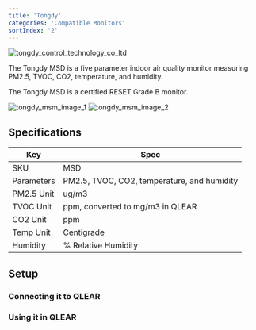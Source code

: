 ```yaml
---
title: 'Tongdy'
categories: 'Compatible Monitors'
sortIndex: '2'
---
```

![tongdy_control_technology_co_ltd](https://user-images.githubusercontent.com/3292593/29345714-197bd6d8-8273-11e7-8458-b5ca72160cef.jpg)

The Tongdy MSD is a five parameter indoor air quality monitor measuring PM2.5, TVOC, CO2, temperature, and humidity.

The Tongdy MSD is a certified RESET Grade B monitor.

![tongdy_msm_image_1](https://user-images.githubusercontent.com/3292593/29345712-17b04b54-8273-11e7-8faf-d8f0dfed6656.jpg)
![tongdy_msm_image_2](https://user-images.githubusercontent.com/3292593/29345713-17b398f4-8273-11e7-935e-0a97e0a35496.jpg)



## Specifications

| Key | Spec |
| --- | --- |
| SKU | MSD |
| Parameters | PM2.5, TVOC, CO2, temperature, and humidity |
| PM2.5 Unit | ug/m3 |
| TVOC Unit | ppm, converted to mg/m3 in QLEAR |
| CO2 Unit | ppm |
| Temp Unit | Centigrade |
| Humidity | % Relative Humidity |

## Setup


### Connecting it to QLEAR



### Using it in QLEAR



